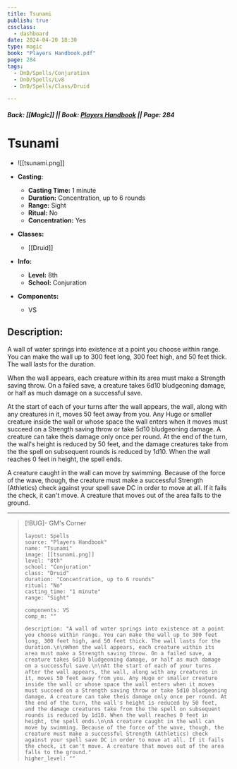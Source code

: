 ```yaml
---
title: Tsunami
publish: true
cssclass:
  - dashboard
date: 2024-04-20 18:30
type: magic
book: "Players Handbook.pdf"
page: 284
tags:
  - DnD/Spells/Conjuration
  - DnD/Spells/Lv8
  - DnD/Spells/Class/Druid

---
```


##### Back: [[Magic]] || Book: [Players Handbook](https://drive.google.com/drive/folders/1O5bhpYizcIT5xxAoLOuzCRht_PVS7VSG?usp=sharing) || Page: 284

# Tsunami
- ![[tsunami.png]]
- **Casting:**
    - **Casting Time:** 1 minute
    - **Duration:** Concentration, up to 6 rounds
    - **Range:** Sight
    - **Ritual:** No
    - **Concentration:** Yes
- **Classes:**
    - [[Druid]]

- **Info:**
    - **Level:** 8th
    - **School:** Conjuration
- **Components:**
    - VS


## Description:
A wall of water springs into existence at a point you choose within range. You can make the wall up to 300 feet long, 300 feet high, and 50 feet thick. The wall lasts for the duration.

When the wall appears, each creature within its area must make a Strength saving throw. On a failed save, a creature takes 6d10 bludgeoning damage, or half as much damage on a successful save.

At the start of each of your turns after the wall appears, the wall, along with any creatures in it, moves 50 feet away from you. Any Huge or smaller creature inside the wall or whose space the wall enters when it moves must succeed on a Strength saving throw or take 5d10 bludgeoning damage. A creature can take theis damage only once per round. At the end of the turn, the wall's height is reduced by 50 feet, and the damage creatures take from the the spell on subsequent rounds is reduced by 1d10. When the wall reaches 0 feet in height, the spell ends.

A creature caught in the wall can move by swimming. Because of the force of the wave, though, the creature must make a successful Strength (Athletics) check against your spell save DC in order to move at all. If it fails the check, it can't move. A creature that moves out of the area falls to the ground.



---

> [!BUG]- GM's Corner
>
> ```statblock
> layout: Spells
> source: "Players Handbook"
> name: "Tsunami"
> image: [[tsunami.png]]
> level: "8th"
> school: "Conjuration"
> class: "Druid"
> duration: "Concentration, up to 6 rounds"
> ritual: "No"
> casting_time: "1 minute"
> range: "Sight"
>
> components: VS
> comp_m: ""
>
> description: "A wall of water springs into existence at a point you choose within range. You can make the wall up to 300 feet long, 300 feet high, and 50 feet thick. The wall lasts for the duration.\n\nWhen the wall appears, each creature within its area must make a Strength saving throw. On a failed save, a creature takes 6d10 bludgeoning damage, or half as much damage on a successful save.\n\nAt the start of each of your turns after the wall appears, the wall, along with any creatures in it, moves 50 feet away from you. Any Huge or smaller creature inside the wall or whose space the wall enters when it moves must succeed on a Strength saving throw or take 5d10 bludgeoning damage. A creature can take theis damage only once per round. At the end of the turn, the wall's height is reduced by 50 feet, and the damage creatures take from the the spell on subsequent rounds is reduced by 1d10. When the wall reaches 0 feet in height, the spell ends.\n\nA creature caught in the wall can move by swimming. Because of the force of the wave, though, the creature must make a successful Strength (Athletics) check against your spell save DC in order to move at all. If it fails the check, it can't move. A creature that moves out of the area falls to the ground."
> higher_level: ""
> ```
